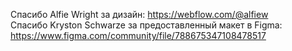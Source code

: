 Спасибо Alfie Wright за дизайн: https://webflow.com/@alfiew <br>
Спасибо Kryston Schwarze за предоставленный макет в Figma: https://www.figma.com/community/file/788675347108478517
